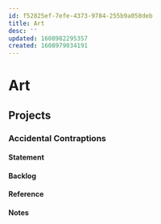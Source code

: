 ```yaml
---
id: f52825ef-7efe-4373-9784-255b9a058deb
title: Art
desc: ''
updated: 1608982295357
created: 1608979034191
---
```


# Art

## Projects

### Accidental Contraptions

#### Statement

#### Backlog

#### Reference

#### Notes